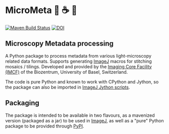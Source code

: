 # MicroMeta 🐍 ☕ 🔬

[//]: # (start-badges)

[//]: # (end-badges)

[![Maven Build Status](https://travis-ci.com/imcf/python-micrometa.svg?branch=master)](https://travis-ci.com/imcf/python-micrometa)
[![DOI](https://zenodo.org/badge/152806738.svg)](https://zenodo.org/badge/latestdoi/152806738)

## Microscopy Metadata processing

A Python package to process metadata from various light-microscopy related data
formats. Supports generating [ImageJ][1] macros for stitching mosaics / tilings.
Developed and provided by the [Imaging Core Facility (IMCF)][imcf] of the
Biozentrum, University of Basel, Switzerland.

The code is pure Python and known to work with CPython and Jython, so the
package can also be imported in [ImageJ Jython scripts][2].

## Packaging

The package is intended to be available in two flavours, as a mavenized version
(packaged as a jar) to be used in [ImageJ][1], as well as a "pure" Python
package to be provided through [PyPI][3].

[imcf]: https://www.biozentrum.unibas.ch/imcf
[1]: https://imagej.net
[2]: https://imagej.net/Jython_Scripting
[3]: https://pypi.org/
